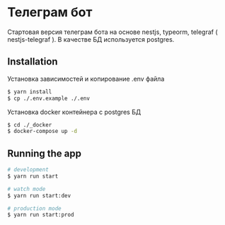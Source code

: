 # Телеграм бот
Стартовая версия телеграм бота на основе nestjs, typeorm, telegraf ( nestjs-telegraf ). В качестве БД используется postgres.

## Installation

Установка зависимостей и копирование .env файла

```bash
$ yarn install
$ cp ./.env.example ./.env
```

Установка docker контейнера с postgres БД

```bash
$ cd ./_docker
$ docker-compose up -d
```

## Running the app

```bash
# development
$ yarn run start

# watch mode
$ yarn run start:dev

# production mode
$ yarn run start:prod
```
